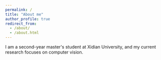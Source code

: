 ```yaml
---
permalink: /
title: "About me"
author_profile: true
redirect_from: 
  - /about/
  - /about.html
---
```


I am a second-year master's student at Xidian University, and my current research focuses on computer vision.
